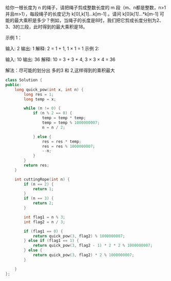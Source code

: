 <!--
 * @Author: huangqianfei
 * @Date: 2023-09-07 21:21:54
 * @LastEditTime: 2023-09-09 21:51:09
 * @Description: 
-->
给你一根长度为 n 的绳子，请把绳子剪成整数长度的 m 段（m、n都是整数，n>1并且m>1），每段绳子的长度记为 k[0],k[1]...k[m-1] 。请问 k[0]*k[1]*...*k[m-1] 可能的最大乘积是多少？例如，当绳子的长度是8时，我们把它剪成长度分别为2、3、3的三段，此时得到的最大乘积是18。

示例 1：

输入: 2
输出: 1
解释: 2 = 1 + 1, 1 × 1 = 1
示例 2:

输入: 10
输出: 36
解释: 10 = 3 + 3 + 4, 3 × 3 × 4 = 36

解法：尽可能的划分出 多的3 和 2,这样得到的乘积最大

```cpp
class Solution {
public:
    long quick_pow(int x, int n) {
        long res = 1;
        long temp = x;

        while (n != 0) {
            if (n % 2 == 0) {
                temp = temp * temp;
                temp = temp % 1000000007;
                n = n / 2;

            } else {
                res = res * temp;
                res = res % 1000000007;
                --n;
            }
        }
        return res;
    }

    int cuttingRope(int n) {
        if (n == 2) {
            return 1;
        }
        if (n == 3) {
            return 2;
        }

        int flag1 = n % 3;
        int flag2 = n / 3;

        if (flag1 == 0) {
            return quick_pow(3, flag2) % 1000000007;
        } else if (flag1 == 1) {
            return quick_pow(3, flag2 - 1) * 2 * 2 % 1000000007;
        } else {
            return quick_pow(3, flag2) * 2 % 1000000007;
        }

    }
};
```